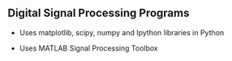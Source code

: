 ## Digital Signal Processing Programs 

* Uses matplotlib, scipy, numpy and Ipython libraries in Python

* Uses MATLAB Signal Processing Toolbox
